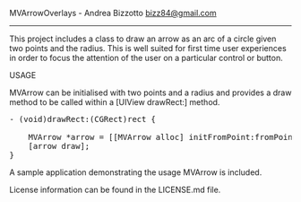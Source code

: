 
MVArrowOverlays - Andrea Bizzotto <bizz84@gmail.com>

-------------------------------------------------------

This project includes a class to draw an arrow as an arc of a circle given two points and the radius. This is well suited for first time user experiences in order to focus the attention of the user on a particular control or button.

USAGE

MVArrow can be initialised with two points and a radius and provides a draw method to be called within a [UIView drawRect:] method.

<pre>
- (void)drawRect:(CGRect)rect {

    MVArrow *arrow = [[MVArrow alloc] initFromPoint:fromPoint toPoint:toPoint radius:100 clockwise:YES];
    [arrow draw];
}
</pre>

A sample application demonstrating the usage MVArrow is included.

License information can be found in the LICENSE.md file.

